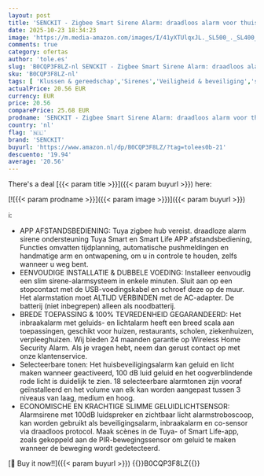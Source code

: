 ```yaml
---
layout: post
title: 'SENCKIT - Zigbee Smart Sirene Alarm: draadloos alarm voor thuisbeveiliging en domotica  app-bediening  stroboscoopflitsalarmsirene 100dB geluidssfeer  Tuya Zigbee Hub vereist  compatibel met Alexa Google Home'
date: 2025-10-23 18:34:23
image: 'https://m.media-amazon.com/images/I/41yXTUlqxJL._SL500_._SL400_.jpg'
comments: true
category: ofertas
author: 'tole.es'
slug: 'B0CQP3F8LZ-nl SENCKIT - Zigbee Smart Sirene Alarm: draadloos alarm voor...'
sku: 'B0CQP3F8LZ-nl'
tags: [ 'Klussen & gereedschap','Sirenes','Veiligheid & beveiliging','senckit','🇳🇱', ]
actualPrice: 20.56 EUR
currency: EUR
price: 20.56
comparePrice: 25.68 EUR
prodname: 'SENCKIT - Zigbee Smart Sirene Alarm: draadloos alarm voor thuisbeveiliging en domotica  app-bediening  stroboscoopflitsalarmsirene 100dB geluidssfeer  Tuya Zigbee Hub vereist  compatibel met Alexa Google Home'
country: 'nl'
flag: '🇳🇱'
brand: 'SENCKIT'
buyurl: 'https://www.amazon.nl/dp/B0CQP3F8LZ/?tag=tolees0b-21'
descuento: '19.94'
average: '20.56'
---
```


There's a deal [{{< param title >}}]({{< param buyurl >}})  here:

[![{{< param prodname >}}]({{< param image >}})]({{< param buyurl >}})

ℹ️:

- APP AFSTANDSBEDIENING: Tuya zigbee hub vereist. draadloze alarm sirene ondersteuning Tuya Smart en Smart Life APP afstandsbediening, Functies omvatten tijdplanning, automatische pushmeldingen en handmatige arm en ontwapening, om u in controle te houden, zelfs wanneer u weg bent.
- EENVOUDIGE INSTALLATIE & DUBBELE VOEDING: Installeer eenvoudig een slim sirene-alarmsysteem in enkele minuten. Sluit aan op een stopcontact met de USB-voedingskabel en schroef deze op de muur. Het alarmstation moet ALTIJD VERBINDEN met de AC-adapter. De batterij (niet inbegrepen) alleen als noodbatterij.
- BREDE TOEPASSING & 100% TEVREDENHEID GEGARANDEERD: Het inbraakalarm met geluids- en lichtalarm heeft een breed scala aan toepassingen, geschikt voor huizen, restaurants, scholen, ziekenhuizen, verpleeghuizen. Wij bieden 24 maanden garantie op Wireless Home Security Alarm. Als je vragen hebt, neem dan gerust contact op met onze klantenservice.
- Selecteerbare tonen: Het huisbeveiligingsalarm kan geluid en licht maken wanneer geactiveerd, 100 dB luid geluid en het oogverblindende rode licht is duidelijk te zien. 18 selecteerbare alarmtonen zijn vooraf geïnstalleerd en het volume van elk kan worden aangepast tussen 3 niveaus van laag, medium en hoog.
- ECONOMISCHE EN KRACHTIGE SLIMME GELUIDLICHTSENSOR: Alarmsirene met 100dB luidspreker en zichtbaar licht alarmstroboscoop, kan worden gebruikt als beveiligingsalarm, inbraakalarm en co-sensor via draadloos protocol. Maak scènes in de Tuya- of Smart Life-app, zoals gekoppeld aan de PIR-bewegingssensor om geluid te maken wanneer de beweging wordt gedetecteerd.

[🛒 Buy it now!!]({{< param buyurl >}})
{{<world>}}B0CQP3F8LZ{{</world>}}
